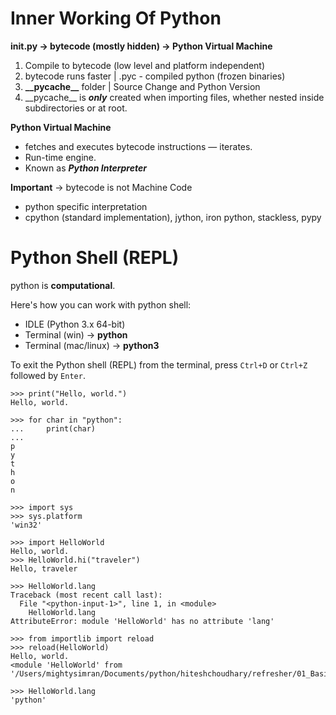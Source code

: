 # Inner Working Of Python

**init.py → bytecode (mostly hidden) → Python Virtual Machine**

1. Compile to bytecode (low level and platform independent)
2. bytecode runs faster | .pyc - compiled python (frozen binaries)
3. **\_\_pycache\_\_** folder | Source Change and Python Version
4. \_\_pycache\_\_ is ***only*** created when importing files, whether nested inside subdirectories or at root.


**Python Virtual Machine**
- fetches and executes bytecode instructions — iterates.
- Run-time engine.
- Known as ***Python Interpreter***

**Important** -> bytecode is not Machine Code
- python specific interpretation
- cpython (standard implementation), jython, iron python, stackless, pypy

# Python Shell (REPL)

python is **computational**.

Here's how you can work with python shell:
- IDLE (Python 3.x 64-bit)
- Terminal (win) → **python** 
- Terminal (mac/linux) → **python3**

To exit the Python shell (REPL) from the terminal, press `Ctrl+D` or `Ctrl+Z` followed by `Enter`.

```
>>> print("Hello, world.")
Hello, world.

>>> for char in "python":
...     print(char)
...     
p
y
t
h
o
n

>>> import sys
>>> sys.platform
'win32'

>>> import HelloWorld
Hello, world.
>>> HelloWorld.hi("traveler")
Hello, traveler

>>> HelloWorld.lang
Traceback (most recent call last):
  File "<python-input-1>", line 1, in <module>
    HelloWorld.lang
AttributeError: module 'HelloWorld' has no attribute 'lang'

>>> from importlib import reload
>>> reload(HelloWorld)
Hello, world.
<module 'HelloWorld' from '/Users/mightysimran/Documents/python/hiteshchoudhary/refresher/01_Basics/HelloWorld.py'>

>>> HelloWorld.lang
'python'
```